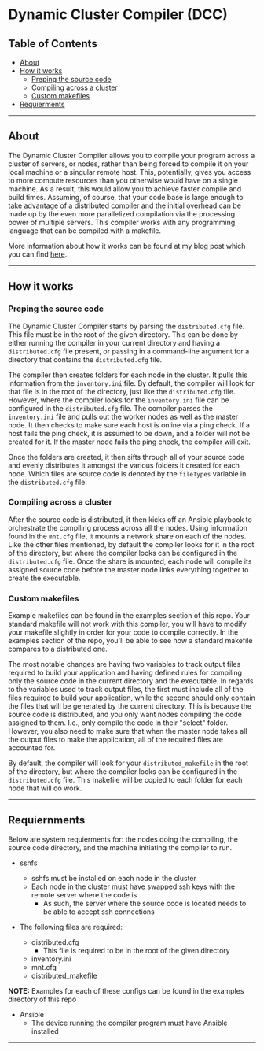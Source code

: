 # Dynamic Cluster Compiler (DCC)

## Table of Contents
- [About](#about)
- [How it works](#how-it-works)
  - [Preping the source code](#preping-the-source-code)
  - [Compiling across a cluster](#compiling-across-a-cluster)
  - [Custom makefiles](#custom-makefiles)
- [Requierments](#requiernments)

-------
## About
The Dynamic Cluster Compiler allows you to compile your program
across a cluster of servers, or nodes, rather than being forced to 
compile it on your local machine or a singular remote host. This, 
potentially, gives you access to more compute resources than you 
otherwise would have on a single machine. As a result, this would 
allow you to achieve faster compile and build times. Assuming, of 
course, that your code base is large enough to take advantage of a 
distributed compiler and the initial overhead can be made up by the 
even more parallelized compilation via the processing
power of multiple servers. This compiler works with any programming
language that can be compiled with a makefile.

More information about how it works can be found at my blog post
which you can find 
<a href="https://chiefwithcolorfulshoes.com/blog/Dynamic_Cluster_Compiler" target="new">here</a>.

-------
## How it works
### Preping the source code
The Dynamic Cluster Compiler starts by parsing the 
<code>distributed.cfg</code> file. This file must be in the root of
the given directory. This can be done by either running the compiler
in your current directory and having a <code>distributed.cfg</code> 
file present, or passing in a command-line argument for a directory
that contains the <code>distributed.cfg</code> file.

The compiler then creates folders for each node in the
cluster. It pulls this information from the 
<code>inventory.ini</code> file. By default, the compiler will look 
for that file is in the root of the directory, just like the
<code>distributed.cfg</code> file. However, where the compiler looks 
for the <code>inventory.ini</code> file can be configured in the
<code>distributed.cfg</code> file. The compiler parses the 
<code>inventory.ini</code> file and pulls out the worker nodes as 
well as the master node. It then checks to make sure each host is 
online via a ping check. If a host fails the ping check, it is 
assumed to be down, and a folder will not be created for it. 
If the master node fails the ping check, the compiler will exit.

Once the folders are created, it then sifts through all of your 
source code and evenly distributes it amongst the various folders it
created for each node. Which files are source code is denoted by the
<code>fileTypes</code> variable in the <code>distributed.cfg</code> 
file.

### Compiling across a cluster
After the source code is distributed, it then kicks off an Ansible 
playbook to orchestrate the compiling process across all the nodes.
Using information found in the <code>mnt.cfg</code> file, it mounts a 
network share on each of the nodes. Like the other files mentioned, 
by default the compiler looks for it in the root of the directory, 
but where the compiler looks can be configured in the
<code>distributed.cfg</code> file. Once the share is mounted, each 
node will compile its assigned source code before the master node 
links everything together to create the executable.

### Custom makefiles
Example makefiles can be found in the examples section of this repo. 
Your standard makefile will not work with this compiler, you will have 
to modify your makefile slightly in order for your code to compile 
correctly. In the examples section of the repo, you'll be able to see 
how a standard makefile compares to a distributed one.

The most notable changes are having two variables to track output files 
required to build your application and having defined rules for compiling 
only the source code in the current directory and the executable. In regards 
to the variables used to track output files, the first must include all of 
the files required to build your application, while the second should only 
contain the files that will be generated by the current directory. This is
because the source code is distributed, and you only want nodes compiling 
the code assigned to them. I.e., only compile the code in their "select" 
folder. However, you also need to make sure that when the master node takes 
all the output files to make the application, all of the required files are 
accounted for.

By default, the compiler will look for your 
<code>distributed_makefile</code> in the root of the directory, 
but where the compiler looks can be configured in the
<code>distributed.cfg</code> file. This makefile will be copied to
each folder for each node that will do work.

--------
## Requiernments
Below are system requierments for: the nodes doing the compiling, 
the source code directory, and the machine initiating the compiler
to run.
 - sshfs 
    - sshfs must be installed on each node in the cluster
    - Each node in the cluster must have swapped ssh keys with the 
    remote server where the code is
      - As such, the server where the source code is located needs to 
      be able to accept ssh connections

- The following files are required:
  - distributed.cfg
    - This file is required to be in the root of the given directory
  - inventory.ini
  - mnt.cfg
  - distributed_makefile

**NOTE:** Examples for each of these configs can be found in the
 examples directory of this repo

 - Ansible
   - The device running the compiler program must have Ansible installed

--------